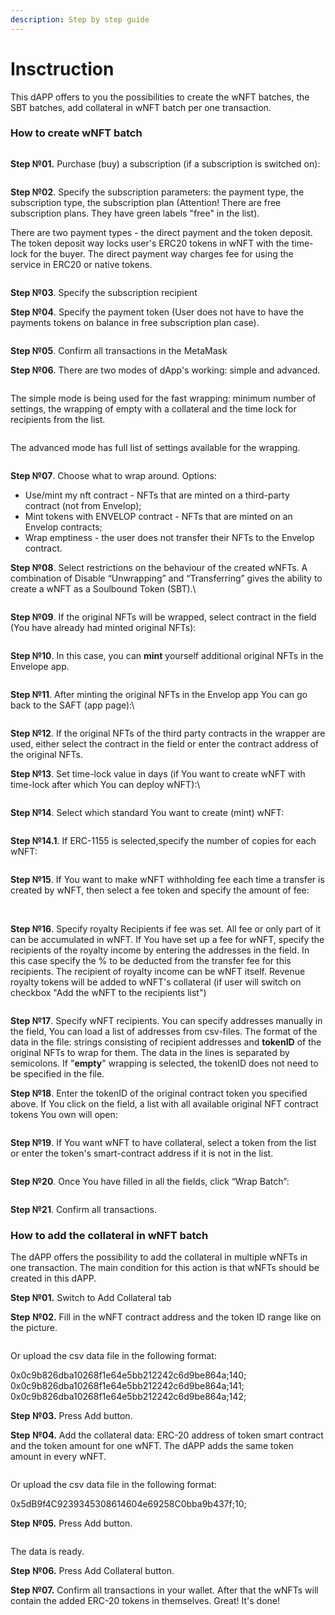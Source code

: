 ```yaml
---
description: Step by step guide
---
```


# Insctruction

This dAPP offers to you the possibilities to create the wNFT batches, the SBT batches, add collateral in wNFT batch per one transaction.

### How to create wNFT batch

<figure><img src="../../../../.gitbook/assets/ksnip_20231219-134818 (2).png" alt=""><figcaption></figcaption></figure>

**Step №01.** Purchase (buy) a subscription (if a subscription is switched on):&#x20;

<figure><img src="../../../../.gitbook/assets/ksnip_20231219-135214.png" alt=""><figcaption></figcaption></figure>

**Step №02**. Specify the subscription parameters: the payment type, the subscription type, the subscription plan (Attention! There are free subscription plans. They have green labels "free" in the list).

There are two payment types - the direct payment and the token deposit. The token deposit way locks user's ERC20 tokens in wNFT with the time-lock for the buyer. The direct payment way charges fee for using the service in ERC20 or native tokens.

<figure><img src="../../../../.gitbook/assets/ksnip_20231219-140022.png" alt=""><figcaption></figcaption></figure>

**Step №03**. Specify the subscription recipient

**Step №04**. Specify the payment token (User does not have to have the payments tokens on balance in free subscription plan case).

<figure><img src="../../../../.gitbook/assets/ksnip_20231219-154057.png" alt=""><figcaption></figcaption></figure>

**Step №05**. Confirm all transactions in the MetaMask

**Step №06**. There are two modes of dApp's working: simple and advanced.&#x20;

<figure><img src="../../../../.gitbook/assets/ksnip_20231219-163333.png" alt=""><figcaption></figcaption></figure>

The simple mode is being used for the fast wrapping: minimum number of settings, the wrapping of empty with a collateral and the time lock for recipients from the list.&#x20;

<figure><img src="../../../../.gitbook/assets/image (112).png" alt=""><figcaption></figcaption></figure>

The advanced mode has full list of settings available for the wrapping.

<figure><img src="../../../../.gitbook/assets/image (113).png" alt=""><figcaption></figcaption></figure>

**Step №07**. Choose what to wrap around. Options:

* Use/mint my nft contract - NFTs that are minted on a third-party contract (not from Envelop);
* Mint tokens with ENVELOP contract - NFTs that are minted on an Envelop contracts;
* Wrap emptiness - the user does not transfer their NFTs to the Envelop contract.

**Step №08**. Select restrictions on the behaviour of the created wNFTs. A combination of Disable “Unwrapping” and “Transferring” gives the ability to create a wNFT as a Soulbound Token (SBT).\


<figure><img src="../../../../.gitbook/assets/image (114).png" alt=""><figcaption></figcaption></figure>

**Step №09**. If the original NFTs will be wrapped, select contract in the field (You have already had minted original NFTs):

<figure><img src="../../../../.gitbook/assets/image (115).png" alt=""><figcaption></figcaption></figure>

**Step №10**. In this case, you can **mint** yourself additional original NFTs in the Envelope app.

<figure><img src="../../../../.gitbook/assets/image (116).png" alt=""><figcaption></figcaption></figure>

**Step №11**. After minting the original NFTs in the Envelop app You can go back to the SAFT (app page):\


<figure><img src="../../../../.gitbook/assets/ksnip_20221212-161241.png" alt=""><figcaption></figcaption></figure>

**Step №12**. If the original NFTs of the third party contracts in the wrapper are used, either select the contract in the field or enter the contract address of the original NFTs.



**Step №13**. Set time-lock value in days (if You want to create wNFT with time-lock after which You can deploy wNFT):\


<figure><img src="../../../../.gitbook/assets/image (118).png" alt=""><figcaption></figcaption></figure>

**Step №14**. Select which standard You want to create (mint) wNFT:&#x20;

<figure><img src="../../../../.gitbook/assets/image (103).png" alt=""><figcaption></figcaption></figure>

**Step №14.1**. If ERC-1155 is selected,specify the number of copies for each wNFT:

<figure><img src="../../../../.gitbook/assets/image (104).png" alt=""><figcaption></figcaption></figure>

**Step №15**. If You want to make wNFT withholding fee each time a transfer is created by wNFT, then select a fee token and specify the amount of fee:

<figure><img src="../../../../.gitbook/assets/image (105).png" alt=""><figcaption></figcaption></figure>

\
**Step №16**. Specify royalty Recipients if fee was set. All fee or only part of it can be accumulated in wNFT. If You have set up a fee for wNFT, specify the recipients of the royalty income by entering the addresses in the field. In this case specify the % to be deducted from the transfer fee for this recipients. The recipient of royalty income can be wNFT itself. Revenue royalty tokens will be added to wNFT's collateral (if user will switch on checkbox "Add the wNFT to the recipients list")

<figure><img src="../../../../.gitbook/assets/image (108).png" alt=""><figcaption></figcaption></figure>

**Step №17**. Specify wNFT recipients. You can specify addresses manually in the field, You can load a list of addresses from csv-files. The format of the data in the file: strings consisting of recipient addresses and **tokenID** of the original NFTs to wrap for them. The data in the lines is separated by semicolons. If "**empty**" wrapping is selected, the tokenID does not need to be specified in the file.

**Step №18**. Enter the tokenID of the original contract token you specified above. If You click on the field, a list with all available original NFT contract tokens You own will open:

<figure><img src="../../../../.gitbook/assets/image (109).png" alt=""><figcaption></figcaption></figure>

**Step №19**. If You want wNFT to have collateral, select a token from the list or enter the token's smart-contract address if it is not in the list.

<figure><img src="../../../../.gitbook/assets/image (110).png" alt=""><figcaption></figcaption></figure>

**Step №20**. Once You have filled in all the fields, click “Wrap Batch”:

<figure><img src="../../../../.gitbook/assets/image (111).png" alt=""><figcaption></figcaption></figure>

**Step №21**. Confirm all transactions.

### How to add the collateral in wNFT batch

The dAPP offers the possibility to add the collateral in multiple wNFTs in one transaction. The main condition for this action is that wNFTs should be created in this dAPP.

**Step №01.** Switch to Add Collateral tab

**Step** **№02.** Fill in the wNFT contract address and the token ID range like on the picture.

<figure><img src="../../../../.gitbook/assets/image (163).png" alt=""><figcaption></figcaption></figure>

Or upload the csv data file in the following format:

0x0c9b826dba10268f1e64e5bb212242c6d9be864a;140; 0x0c9b826dba10268f1e64e5bb212242c6d9be864a;141; 0x0c9b826dba10268f1e64e5bb212242c6d9be864a;142;

**Step** **№03.** Press Add button.

**Step** **№04.** Add the collateral data: ERC-20 address of token smart contract and the token amount for one wNFT. The dAPP adds the same token  amount in every wNFT.&#x20;

<figure><img src="../../../../.gitbook/assets/image (164).png" alt=""><figcaption></figcaption></figure>

Or upload the csv data file in the following format:

0x5dB9f4C9239345308614604e69258C0bba9b437f;10;

**Step** **№05.** Press Add button.

<figure><img src="../../../../.gitbook/assets/image (165).png" alt=""><figcaption></figcaption></figure>

The data is ready.&#x20;

**Step** **№06.** Press Add Collateral button.

**Step №07.** Confirm all transactions in your wallet. After that the wNFTs will contain the added ERC-20 tokens in themselves. Great! It's done!
